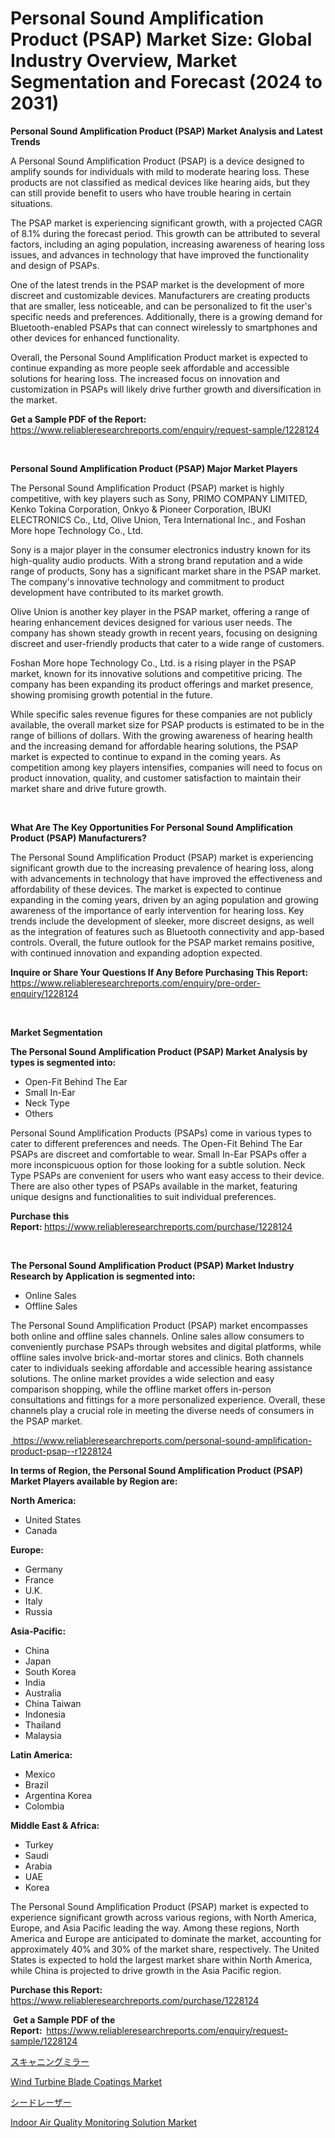 <p><h1>Personal Sound Amplification Product (PSAP) Market Size: Global Industry Overview, Market Segmentation and Forecast (2024 to 2031)</h1></p><p><strong>Personal Sound Amplification Product (PSAP) Market Analysis and Latest Trends</strong></p>
<p><p>A Personal Sound Amplification Product (PSAP) is a device designed to amplify sounds for individuals with mild to moderate hearing loss. These products are not classified as medical devices like hearing aids, but they can still provide benefit to users who have trouble hearing in certain situations.</p><p>The PSAP market is experiencing significant growth, with a projected CAGR of 8.1% during the forecast period. This growth can be attributed to several factors, including an aging population, increasing awareness of hearing loss issues, and advances in technology that have improved the functionality and design of PSAPs.</p><p>One of the latest trends in the PSAP market is the development of more discreet and customizable devices. Manufacturers are creating products that are smaller, less noticeable, and can be personalized to fit the user's specific needs and preferences. Additionally, there is a growing demand for Bluetooth-enabled PSAPs that can connect wirelessly to smartphones and other devices for enhanced functionality.</p><p>Overall, the Personal Sound Amplification Product market is expected to continue expanding as more people seek affordable and accessible solutions for hearing loss. The increased focus on innovation and customization in PSAPs will likely drive further growth and diversification in the market.</p></p>
<p><strong>Get a Sample PDF of the Report:&nbsp;</strong> <a href="https://www.reliableresearchreports.com/enquiry/request-sample/1228124">https://www.reliableresearchreports.com/enquiry/request-sample/1228124</a></p>
<p>&nbsp;</p>
<p><strong>Personal Sound Amplification Product (PSAP) Major Market Players</strong></p>
<p><p>The Personal Sound Amplification Product (PSAP) market is highly competitive, with key players such as Sony, PRIMO COMPANY LIMITED, Kenko Tokina Corporation, Onkyo & Pioneer Corporation, IBUKI ELECTRONICS Co., Ltd, Olive Union, Tera International Inc., and Foshan More hope Technology Co., Ltd. </p><p>Sony is a major player in the consumer electronics industry known for its high-quality audio products. With a strong brand reputation and a wide range of products, Sony has a significant market share in the PSAP market. The company's innovative technology and commitment to product development have contributed to its market growth.</p><p>Olive Union is another key player in the PSAP market, offering a range of hearing enhancement devices designed for various user needs. The company has shown steady growth in recent years, focusing on designing discreet and user-friendly products that cater to a wide range of customers.</p><p>Foshan More hope Technology Co., Ltd. is a rising player in the PSAP market, known for its innovative solutions and competitive pricing. The company has been expanding its product offerings and market presence, showing promising growth potential in the future.</p><p>While specific sales revenue figures for these companies are not publicly available, the overall market size for PSAP products is estimated to be in the range of billions of dollars. With the growing awareness of hearing health and the increasing demand for affordable hearing solutions, the PSAP market is expected to continue to expand in the coming years. As competition among key players intensifies, companies will need to focus on product innovation, quality, and customer satisfaction to maintain their market share and drive future growth.</p></p>
<p>&nbsp;</p>
<p><strong>What Are The Key Opportunities For Personal Sound Amplification Product (PSAP) Manufacturers?</strong></p>
<p><p>The Personal Sound Amplification Product (PSAP) market is experiencing significant growth due to the increasing prevalence of hearing loss, along with advancements in technology that have improved the effectiveness and affordability of these devices. The market is expected to continue expanding in the coming years, driven by an aging population and growing awareness of the importance of early intervention for hearing loss. Key trends include the development of sleeker, more discreet designs, as well as the integration of features such as Bluetooth connectivity and app-based controls. Overall, the future outlook for the PSAP market remains positive, with continued innovation and expanding adoption expected.</p></p>
<p><strong>Inquire or Share Your Questions If Any Before Purchasing This Report:</strong> <a href="https://www.reliableresearchreports.com/enquiry/pre-order-enquiry/1228124">https://www.reliableresearchreports.com/enquiry/pre-order-enquiry/1228124</a></p>
<p>&nbsp;</p>
<p><strong>Market Segmentation</strong></p>
<p><strong>The Personal Sound Amplification Product (PSAP) Market Analysis by types is segmented into:</strong></p>
<p><ul><li>Open-Fit Behind The Ear</li><li>Small In-Ear</li><li>Neck Type</li><li>Others</li></ul></p>
<p><p>Personal Sound Amplification Products (PSAPs) come in various types to cater to different preferences and needs. The Open-Fit Behind The Ear PSAPs are discreet and comfortable to wear. Small In-Ear PSAPs offer a more inconspicuous option for those looking for a subtle solution. Neck Type PSAPs are convenient for users who want easy access to their device. There are also other types of PSAPs available in the market, featuring unique designs and functionalities to suit individual preferences.</p></p>
<p><strong>Purchase this Report:&nbsp;</strong><a href="https://www.reliableresearchreports.com/purchase/1228124">https://www.reliableresearchreports.com/purchase/1228124</a></p>
<p>&nbsp;</p>
<p><strong>The Personal Sound Amplification Product (PSAP) Market Industry Research by Application is segmented into:</strong></p>
<p><ul><li>Online Sales</li><li>Offline Sales</li></ul></p>
<p><p>The Personal Sound Amplification Product (PSAP) market encompasses both online and offline sales channels. Online sales allow consumers to conveniently purchase PSAPs through websites and digital platforms, while offline sales involve brick-and-mortar stores and clinics. Both channels cater to individuals seeking affordable and accessible hearing assistance solutions. The online market provides a wide selection and easy comparison shopping, while the offline market offers in-person consultations and fittings for a more personalized experience. Overall, these channels play a crucial role in meeting the diverse needs of consumers in the PSAP market.</p></p>
<p><a href="https://www.reliableresearchreports.com/personal-sound-amplification-product-psap--r1228124">&nbsp;https://www.reliableresearchreports.com/personal-sound-amplification-product-psap--r1228124</a></p>
<p><strong>In terms of Region, the Personal Sound Amplification Product (PSAP) Market Players available by Region are:</strong></p>
<p>
    <p> <strong> North America: </strong>
        <ul>
            <li>United States</li>
            <li>Canada</li>
        </ul>
        </p> 
    <p> <strong> Europe: </strong>
        <ul>
            <li>Germany</li>
            <li>France</li>
            <li>U.K.</li>
            <li>Italy</li>
            <li>Russia</li>
        </ul>
        </p> 
    <p> <strong> Asia-Pacific: </strong>
        <ul>
            <li>China</li>
            <li>Japan</li>
            <li>South Korea</li>
            <li>India</li>
            <li>Australia</li>
            <li>China Taiwan</li>
            <li>Indonesia</li>
            <li>Thailand</li>
            <li>Malaysia</li>
        </ul>
        </p> 
    <p> <strong> Latin America: </strong>
        <ul>
            <li>Mexico</li>
            <li>Brazil</li>
            <li>Argentina Korea</li>
            <li>Colombia</li>
        </ul>
        </p> 
    <p> <strong> Middle East & Africa: </strong>
        <ul>
            <li>Turkey</li>
            <li>Saudi</li>
            <li>Arabia</li>
            <li>UAE</li>
            <li>Korea</li>
        </ul>
    </p>
    </p>
<p><p>The Personal Sound Amplification Product (PSAP) market is expected to experience significant growth across various regions, with North America, Europe, and Asia Pacific leading the way. Among these regions, North America and Europe are anticipated to dominate the market, accounting for approximately 40% and 30% of the market share, respectively. The United States is expected to hold the largest market share within North America, while China is projected to drive growth in the Asia Pacific region.</p></p>
<p><strong>Purchase this Report: </strong><a href="https://www.reliableresearchreports.com/purchase/1228124">https://www.reliableresearchreports.com/purchase/1228124</a></p>
<p>&nbsp;<strong>Get a Sample PDF of the Report:&nbsp;&nbsp;</strong><a href="https://www.reliableresearchreports.com/enquiry/request-sample/1228124">https://www.reliableresearchreports.com/enquiry/request-sample/1228124</a></p>
<p><strong></strong></p>
<p><p><a href="https://github.com/EstelWisozk1/Market-Research-Report-List-1/blob/main/385420940934.md">スキャニングミラー</a></p><p><a href="https://issuu.com/reportprime-2/docs/wind-turbine-blade-coatings-market-size-2030.pptx">Wind Turbine Blade Coatings Market</a></p><p><a href="https://github.com/lrlmopnhwd79300/Market-Research-Report-List-1/blob/main/641633540933.md">シードレーザー</a></p><p><a href="https://github.com/mancsybtousav/Market-Research-Report-List-2/blob/main/indoor-air-quality-monitoring-solution-market.md">Indoor Air Quality Monitoring Solution Market</a></p></p>